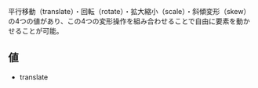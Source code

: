 平行移動（translate）・回転（rotate）・拡大縮小（scale）・斜傾変形（skew）の4つの値があり、この4つの変形操作を組み合わせることで自由に要素を動かせることが可能。

## 値
- translate
